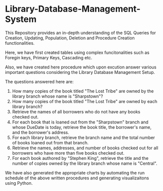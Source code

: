 # Library-Database-Management-System
This Repository provides an in-depth understanding of the SQL Queries for Creation, Updating, Population, Deletion and Procedure Creation functionalities.

Here, we have first created tables using complex funcitonalities such as Foregin keys, Primary Keys, Cascading etc.

Also, we have created here procedure which upon excution answer various important questions considering the Library Database Management Setup. 

The questions answered here are:  
  1. How many copies of the book titled "The Lost Tribe" are owned by the library branch whose name is "Sharpstown"?
  2. How many copies of the book titled "The Lost Tribe" are owned by each library branch?
  3. Retrieve the names of all borrowers who do not have any books checked out.
  4. For each book that is loaned out from the "Sharpstown" branch and whose DueDate is today, retrieve the book title, the borrower's name, and the borrower's address.
  5. For each library branch, retrieve the branch name and the total number of books loaned out from that branch.
  6. Retrieve the names, addresses, and number of books checked out for all borrowers who have more than five books checked out.
  7. For each book authored by "Stephen King", retrieve the title and the number of copies owned by the library branch whose name is "Central".
  
  
 We have also generated the appropriate charts by automating the run schedule of the above written procedures and generating visualizaitons using Python.
